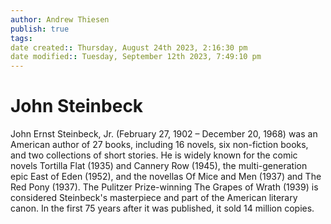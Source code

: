 ```yaml
---
author: Andrew Thiesen
publish: true 
tags:
date created:: Thursday, August 24th 2023, 2:16:30 pm
date modified:: Tuesday, September 12th 2023, 7:49:10 pm
---
```

# John Steinbeck

John Ernst Steinbeck, Jr. (February 27, 1902 – December 20, 1968) was an American author of 27 books, including 16 novels, six non-fiction books, and two collections of short stories. He is widely known for the comic novels Tortilla Flat (1935) and Cannery Row (1945), the multi-generation epic East of Eden (1952), and the novellas Of Mice and Men (1937) and The Red Pony (1937). The Pulitzer Prize-winning The Grapes of Wrath (1939) is considered Steinbeck's masterpiece and part of the American literary canon. In the first 75 years after it was published, it sold 14 million copies.
